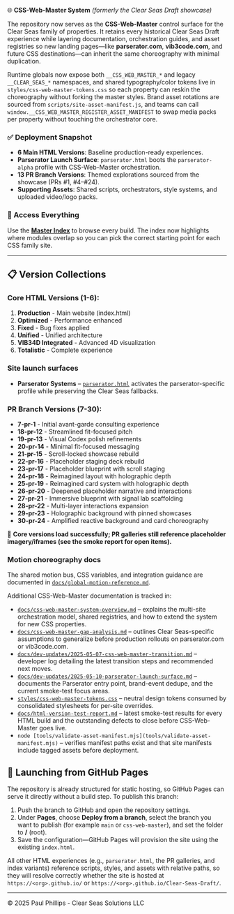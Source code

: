 🌐 **CSS-Web-Master System** _(formerly the Clear Seas Draft showcase)_

The repository now serves as the **CSS-Web-Master** control surface for the Clear Seas family of properties. It retains every
historical Clear Seas Draft experience while layering documentation, orchestration guides, and asset registries so new landing
pages—like **parserator.com**, **vib3code.com**, and future CSS destinations—can inherit the same choreography with minimal
duplication.

Runtime globals now expose both `__CSS_WEB_MASTER_*` and legacy `__CLEAR_SEAS_*` namespaces, and shared typography/color tokens
live in `styles/css-web-master-tokens.css` so each property can reskin the choreography without forking the master styles.
Brand asset rotations are sourced from `scripts/site-asset-manifest.js`, and teams can call
`window.__CSS_WEB_MASTER_REGISTER_ASSET_MANIFEST` to swap media packs per property without touching the orchestrator core.

### ✅ Deployment Snapshot
- **6 Main HTML Versions**: Baseline production-ready experiences.
- **Parserator Launch Surface**: `parserator.html` boots the `parserator-alpha` profile with CSS-Web-Master orchestration.
- **13 PR Branch Versions**: Themed explorations sourced from the showcase (PRs #1, #4–#24).
- **Supporting Assets**: Shared scripts, orchestrators, style systems, and uploaded video/logo packs.

### 🎯 Access Everything
Use the **[Master Index](https://domusgpt.github.io/Clear-Seas-Draft/)** to browse every build. The index now highlights where
modules overlap so you can pick the correct starting point for each CSS family site.

---

## 📋 Version Collections

### Core HTML Versions (1-6):
1. **Production** - Main website (index.html)
2. **Optimized** - Performance enhanced
3. **Fixed** - Bug fixes applied
4. **Unified** - Unified architecture
5. **VIB34D Integrated** - Advanced 4D visualization
6. **Totalistic** - Complete experience

### Site launch surfaces
- **Parserator Systems** – [`parserator.html`](parserator.html) activates the parserator-specific profile while preserving the
  Clear Seas fallbacks.

### PR Branch Versions (7-30):
- **7-pr-1** - Initial avant-garde consulting experience
- **18-pr-12** - Streamlined fit-focused pitch
- **19-pr-13** - Visual Codex polish refinements
- **20-pr-14** - Minimal fit-focused messaging
- **21-pr-15** - Scroll-locked showcase rebuild
- **22-pr-16** - Placeholder staging deck rebuild
- **23-pr-17** - Placeholder blueprint with scroll staging
- **24-pr-18** - Reimagined layout with holographic depth
- **25-pr-19** - Reimagined card system with holographic depth
- **26-pr-20** - Deepened placeholder narrative and interactions
- **27-pr-21** - Immersive blueprint with signal lab scaffolding
- **28-pr-22** - Multi-layer interactions expansion
- **29-pr-23** - Holographic background with pinned showcases
- **30-pr-24** - Amplified reactive background and card choreography

🚀 **Core versions load successfully; PR galleries still reference placeholder imagery/iframes (see the smoke report for open
items).**

### Motion choreography docs

The shared motion bus, CSS variables, and integration guidance are documented in
[`docs/global-motion-reference.md`](docs/global-motion-reference.md).

Additional CSS-Web-Master documentation is tracked in:

- [`docs/css-web-master-system-overview.md`](docs/css-web-master-system-overview.md) – explains the multi-site orchestration
  model, shared registries, and how to extend the system for new CSS properties.
- [`docs/css-web-master-gap-analysis.md`](docs/css-web-master-gap-analysis.md) – outlines Clear Seas-specific assumptions to
  generalize before production rollouts on parserator.com or vib3code.com.
- [`docs/dev-updates/2025-05-07-css-web-master-transition.md`](docs/dev-updates/2025-05-07-css-web-master-transition.md) –
  developer log detailing the latest transition steps and recommended next moves.
- [`docs/dev-updates/2025-05-10-parserator-launch-surface.md`](docs/dev-updates/2025-05-10-parserator-launch-surface.md) –
  documents the Parserator entry point, brand-event dedupe, and the current smoke-test focus areas.
- [`styles/css-web-master-tokens.css`](styles/css-web-master-tokens.css) – neutral design tokens consumed by consolidated
  stylesheets for per-site overrides.
- [`docs/html-version-test-report.md`](docs/html-version-test-report.md) – latest smoke-test results for every HTML build and the
  outstanding defects to close before CSS-Web-Master goes live.
- `node [tools/validate-asset-manifest.mjs](tools/validate-asset-manifest.mjs)` – verifies manifest paths exist and that site
  manifests include tagged assets before deployment.

## 🚀 Launching from GitHub Pages

The repository is already structured for static hosting, so GitHub Pages can serve it directly without a build step. To publish
this branch:

1. Push the branch to GitHub and open the repository settings.
2. Under **Pages**, choose **Deploy from a branch**, select the branch you want to publish (for example `main` or
   `css-web-master`), and set the folder to **/** (root).
3. Save the configuration—GitHub Pages will provision the site using the existing `index.html`.

All other HTML experiences (e.g., `parserator.html`, the PR galleries, and index variants) reference scripts, styles, and
assets with relative paths, so they will resolve correctly whether the site is hosted at `https://<org>.github.io/` or
`https://<org>.github.io/Clear-Seas-Draft/`.

---
© 2025 Paul Phillips - Clear Seas Solutions LLC

